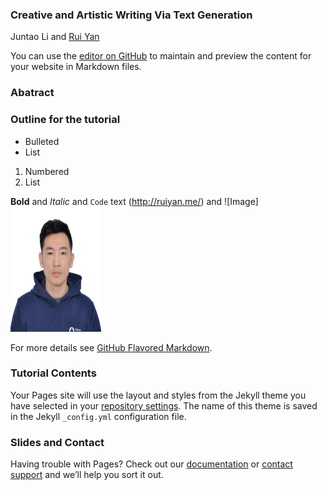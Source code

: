 ### Creative and Artistic Writing Via Text Generation
Juntao Li and [Rui Yan](http://ruiyan.me/)

You can use the [editor on GitHub](https://github.com/lijuntaopku/AAAI2020-tutorial/edit/master/README.md) to maintain and preview the content for your website in Markdown files.



### Abatract 





### Outline for the tutorial

- Bulleted
- List

1. Numbered
2. List

**Bold** and _Italic_ and `Code` text
(http://ruiyan.me/) and ![Image]<img src="juntao_li.jpg" width="145" height="200" />


For more details see [GitHub Flavored Markdown](https://guides.github.com/features/mastering-markdown/).

### Tutorial Contents

Your Pages site will use the layout and styles from the Jekyll theme you have selected in your [repository settings](https://github.com/lijuntaopku/AAAI2020-tutorial/settings). The name of this theme is saved in the Jekyll `_config.yml` configuration file.

### Slides and Contact

Having trouble with Pages? Check out our [documentation](https://help.github.com/categories/github-pages-basics/) or [contact support](https://github.com/contact) and we’ll help you sort it out.
